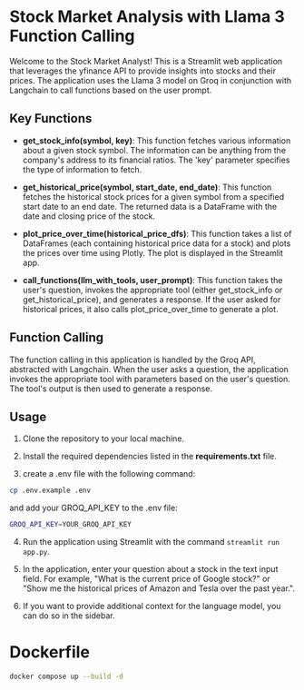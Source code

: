 # Stock Market Analysis with Llama 3 Function Calling

Welcome to the Stock Market Analyst! This is a Streamlit web application that leverages the yfinance API to provide insights into stocks and their prices. The application uses the Llama 3 model on Groq in conjunction with Langchain to call functions based on the user prompt.

## Key Functions

- **get_stock_info(symbol, key)**: This function fetches various information about a given stock symbol. The information can be anything from the company's address to its financial ratios. The 'key' parameter specifies the type of information to fetch.

- **get_historical_price(symbol, start_date, end_date)**: This function fetches the historical stock prices for a given symbol from a specified start date to an end date. The returned data is a DataFrame with the date and closing price of the stock.

- **plot_price_over_time(historical_price_dfs)**: This function takes a list of DataFrames (each containing historical price data for a stock) and plots the prices over time using Plotly. The plot is displayed in the Streamlit app.

- **call_functions(llm_with_tools, user_prompt)**: This function takes the user's question, invokes the appropriate tool (either get_stock_info or get_historical_price), and generates a response. If the user asked for historical prices, it also calls plot_price_over_time to generate a plot.

## Function Calling

The function calling in this application is handled by the Groq API, abstracted with Langchain. When the user asks a question, the application invokes the appropriate tool with parameters based on the user's question. The tool's output is then used to generate a response.

## Usage

1. Clone the repository to your local machine.

2. Install the required dependencies listed in the **requirements.txt** file.

3. create a .env file with the following command:
```sh
cp .env.example .env
```
and add your GROQ_API_KEY to the .env file:
```sh
GROQ_API_KEY=YOUR_GROQ_API_KEY
```

4. Run the application using Streamlit with the command `streamlit run app.py`.

5. In the application, enter your question about a stock in the text input field. For example, "What is the current price of Google stock?" or "Show me the historical prices of Amazon and Tesla over the past year.".

6. If you want to provide additional context for the language model, you can do so in the sidebar.

# Dockerfile
```sh
docker compose up --build -d
```